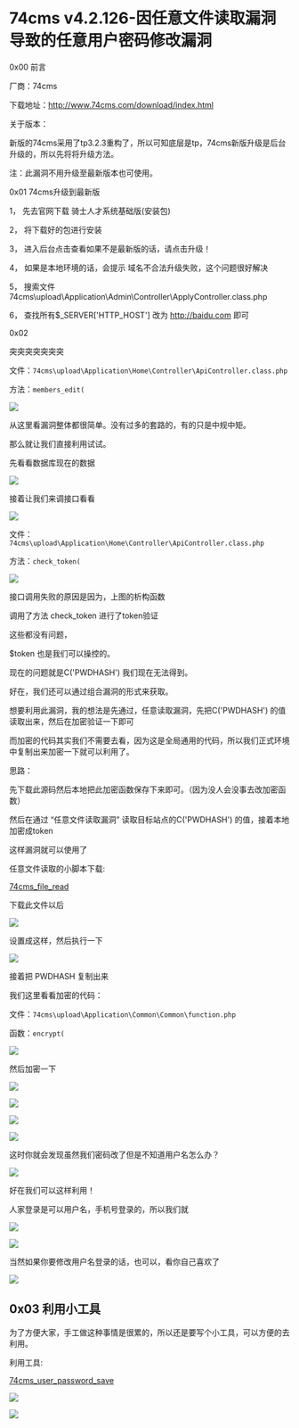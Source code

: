 # 74cms v4.2.126-因任意文件读取漏洞导致的任意用户密码修改漏洞

0x00 前言

厂商：74cms

下载地址：http://www.74cms.com/download/index.html

关于版本：

新版的74cms采用了tp3.2.3重构了，所以可知底层是tp，74cms新版升级是后台升级的，所以先将将升级方法。

注：此漏洞不用升级至最新版本也可使用。

0x01 74cms升级到最新版

1，  先去官网下载 骑士人才系统基础版(安装包)

2，  将下载好的包进行安装

3，  进入后台点击查看如果不是最新版的话，请点击升级！

4，  如果是本地环境的话，会提示 域名不合法升级失败，这个问题很好解决

5，  搜索文件74cms\upload\Application\Admin\Controller\ApplyController.class.php

6，  查找所有$_SERVER['HTTP_HOST'] 改为  http://baidu.com 即可

0x02

突突突突突突突

文件：`74cms\upload\Application\Home\Controller\ApiController.class.php`

方法：`members_edit(`

![](images/15889244337872.png)


从这里看漏洞整体都很简单。没有过多的套路的，有的只是中规中矩。

那么就让我们直接利用试试。
 
先看看数据库现在的数据

![](images/15889244420592.png)


接着让我们来调接口看看

![](images/15889244491247.png)


文件：` 74cms\upload\Application\Home\Controller\ApiController.class.php`

方法：`check_token(`

![](images/15889244663257.png)


接口调用失败的原因是因为，上图的析构函数

调用了方法  check_token  进行了token验证
 
这些都没有问题，

$token 也是我们可以操控的。
 
现在的问题就是C('PWDHASH') 我们现在无法得到。
 
好在，我们还可以通过组合漏洞的形式来获取。
 
想要利用此漏洞，我的想法是先通过，任意读取漏洞，先把C('PWDHASH') 的值读取出来，然后在加密验证一下即可
 
而加密的代码其实我们不需要去看，因为这是全局通用的代码，所以我们正式环境中复制出来加密一下就可以利用了。
 
思路：

 先下载此源码然后本地把此加密函数保存下来即可。（因为没人会没事去改加密函数）

 然后在通过 “任意文件读取漏洞” 读取目标站点的C('PWDHASH') 的值，接着本地加密成token

 这样漏洞就可以使用了
 
 任意文件读取的小脚本下载:
 
 [74cms_file_read](file/74cms_file_read.zip)
 
 下载此文件以后
 
 ![](images/15889245171490.png)


设置成这样，然后执行一下

![](images/15889245259420.png)


接着把 PWDHASH 复制出来
 
我们这里看看加密的代码：

文件：`74cms\upload\Application\Common\Common\function.php`

函数：`encrypt(`

![](images/15889245504651.png)


然后加密一下

![](images/15889245603975.png)


![](images/15889245649880.png)


![](images/15889245688304.png)


![](images/15889245731394.png)


这时你就会发现虽然我们密码改了但是不知道用户名怎么办？

![](images/15889245807834.png)


好在我们可以这样利用！

人家登录是可以用户名，手机号登录的，所以我们就

![](images/15889245914373.png)


![](images/15889245950975.png)


当然如果你要修改用户名登录的话，也可以，看你自己喜欢了

![](images/15889246028357.png)


## 0x03 利用小工具

为了方便大家，手工做这种事情是很累的，所以还是要写个小工具，可以方便的去利用。

利用工具:

[74cms_user_password_save](file/74cms_user_password_save.zip)

![](images/15889246366214.png)


![](images/15889246405287.png)

